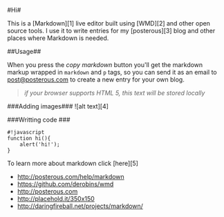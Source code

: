 #Hi#

This is a [Markdown][1] live editor built using [WMD][2] and other open source tools. I use it to write entries for my [posterous][3] blog and other places where Markdown is needed.

##Usage##

When you press the *copy markdown* button you'll get the markdown markup wrapped in `markdown` and `p` tags, so you can send it as an email to post@posterous.com to create a new entry for your own blog.

> *if your browser supports HTML 5, this text will be stored locally*

###Adding images###
![alt text][4]

###Writting code ###

    #!javascript
    function hi(){
        alert('hi!');
    }

To learn more about markdown click [here][5]

* http://posterous.com/help/markdown
* https://github.com/derobins/wmd
* http://posterous.com
* http://placehold.it/350x150
* http://daringfireball.net/projects/markdown/